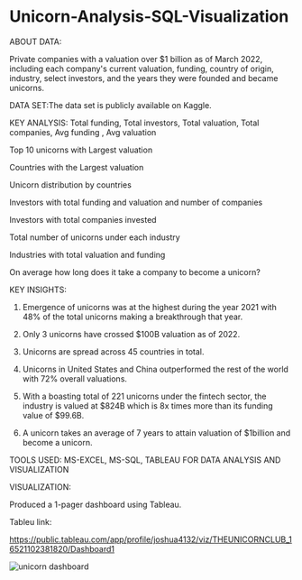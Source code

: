 # Unicorn-Analysis-SQL-Visualization

ABOUT DATA:

Private companies with a valuation over $1 billion as of March 2022, including each company's current valuation, funding, country of origin, industry, select investors, and the years they were founded and became unicorns.

DATA SET:The data set is publicly available on Kaggle.

KEY ANALYSIS:
Total funding, Total investors, Total valuation, Total companies,
Avg funding , Avg valuation

Top 10 unicorns with Largest valuation

Countries with the Largest valuation

Unicorn distribution by countries

Investors with total funding and valuation and number of companies

Investors with total companies invested 

Total number of unicorns under each industry 

Industries with total valuation and funding

On average how long does it take a company to become a unicorn?

KEY INSIGHTS:
1. Emergence of unicorns was at the highest during the year 2021 with 48% of the total unicorns making a breakthrough that year.

2. Only 3 unicorns have crossed $100B valuation as of 2022.

3. Unicorns are spread across 45 countries in total.

4. Unicorns in United States and China outperformed the rest of the world with 72% overall valuations.

5.  With a boasting total of 221 unicorns under the fintech sector, the industry is valued at $824B which is 8x times more than its funding value of $99.6B.

6. A unicorn takes an average of 7 years to attain valuation of $1billion and become a unicorn.

TOOLS USED: MS-EXCEL, MS-SQL, TABLEAU FOR DATA ANALYSIS AND VISUALIZATION

VISUALIZATION:

Produced a 1-pager dashboard using Tableau.

Tableu link:

https://public.tableau.com/app/profile/joshua4132/viz/THEUNICORNCLUB_16521102381820/Dashboard1

![unicorn dashboard](https://user-images.githubusercontent.com/101450511/167468074-295013e0-6fa4-45fb-a518-8f22c2b9910b.png)



